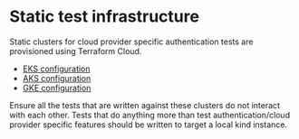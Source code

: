 # Static test infrastructure 

Static clusters for cloud provider specific authentication tests are provisioned using Terraform Cloud.

- [EKS configuration](https://app.terraform.io/app/octopus-deploy/workspaces/calamari-testing-kubernetes-static-infrastructure-eks)
- [AKS configuration](https://app.terraform.io/app/octopus-deploy/workspaces/calamari-testing-kubernetes-static-infrastructure-aks)
- [GKE configuration](https://app.terraform.io/app/octopus-deploy/workspaces/calamari-testing-kubernetes-static-infrastructure-gke)

Ensure all the tests that are written against these clusters do not interact with each other.
Tests that do anything more than test authentication/cloud provider specific features should be written to target a local kind instance.
